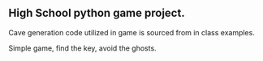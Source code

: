 ## High School python game project.

 Cave generation code utilized in game is sourced from in class examples.

 Simple game, find the key, avoid the ghosts.   

